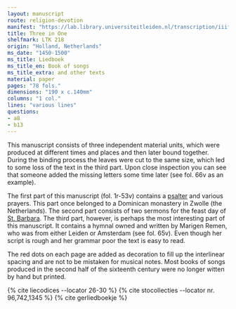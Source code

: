 ```yaml
---
layout: manuscript
route: religion-devotion
manifest: "https://lab.library.universiteitleiden.nl/transcription/iiif/110/manifest"
title: Three in One
shelfmark: LTK 218
origin: "Holland, Netherlands"
ms_date: "1450-1500"
ms_title: Liedboek
ms_title_en: Book of songs
ms_title_extra: and other texts
material: paper
pages: "78 fols."
dimensions: "190 x c.140mm"
columns: "1 col."
lines: "various lines"
questions:
- a8
- b13
---
```


This manuscript consists of three independent material units, which were
produced at different times and places and then later bound together.
During the binding process the leaves were cut to the same size, which
led to some loss of the text in the third part. Upon close inspection
you can see that someone added the missing letters some time later (see
fol. 66v as an example).

The first part of this manuscript (fol. 1r-53v) contains a
[psalter](https://en.wikipedia.org/wiki/Psalter) and various prayers.
This part once belonged to a Dominican monastery in Zwolle (the
Netherlands). The second part consists of two sermons for the feast day
of [St. Barbara](https://en.wikipedia.org/wiki/Saint_Barbara). The third
part, however, is perhaps the most interesting part of this manuscript.
It contains a hymnal owned and written by Marigen Remen, who was from
either Leiden or Amsterdam (see fol. 65v). Even though her script is
rough and her grammar poor the text is easy to read.

The red dots on each page are added as decoration to fill up the
interlinear spacing and are not to be mistaken for musical notes. Most
books of songs produced in the second half of the sixteenth century were
no longer witten by hand but printed.

{% cite liecodices --locator 26-30 %}
{% cite stocollecties --locator nr. 96,742,1345  %}
{% cite gerliedboekje %}